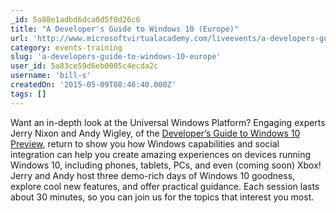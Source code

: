 ```yaml
---
_id: 5a88e1adbd6dca0d5f0d26c6
title: "A Developer's Guide to Windows 10 (Europe)"
url: 'http://www.microsoftvirtualacademy.com/liveevents/a-developers-guide-to-windows-10-europe'
category: events-training
slug: 'a-developers-guide-to-windows-10-europe'
user_id: 5a83ce59d6eb0005c4ecda2c
username: 'bill-s'
createdOn: '2015-05-09T08:46:40.000Z'
tags: []
---
```


Want an in-depth look at the Universal Windows Platform? Engaging experts Jerry Nixon and Andy Wigley, of the <a href="http://www.microsoftvirtualacademy.com/training-courses/a-developers-guide-to-windows-10-preview">Developer’s Guide to Windows 10 Preview</a>, return to show you how Windows capabilities and social integration can help you create amazing experiences on devices running Windows 10, including phones, tablets, PCs, and even (coming soon) Xbox! Jerry and Andy host three demo-rich days of Windows 10 goodness, explore cool new features, and offer practical guidance. Each session lasts about 30 minutes, so you can join us for the topics that interest you most.
